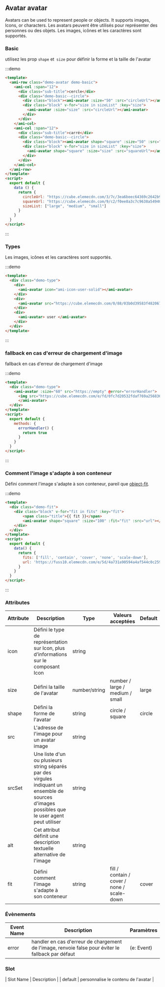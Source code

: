 ## Avatar avatar

Avatars can be used to represent people or objects. It supports images, Icons, or characters.
Les avatars peuvent être utilisés pour représenter des personnes ou des objets. Les images, icônes et les caractères sont supportés.

### Basic

utilisez les prop `shape` et` size` pour définir la forme et la taille de l'avatar

:::demo
```html
<template>
  <ami-row class="demo-avatar demo-basic">
    <ami-col :span="12">
      <div class="sub-title">cercle</div>
      <div class="demo-basic--circle">
        <div class="block"><ami-avatar :size="50" :src="circleUrl"></ami-avatar></div>
        <div class="block" v-for="size in sizeList" :key="size">
          <ami-avatar :size="size" :src="circleUrl"></ami-avatar>
        </div>
      </div>
    </ami-col>  
    <ami-col :span="12">
      <div class="sub-title">carré</div>
      <div class="demo-basic--circle">
        <div class="block"><ami-avatar shape="square" :size="50" :src="squareUrl"></ami-avatar></div>
        <div class="block" v-for="size in sizeList" :key="size">
          <ami-avatar shape="square" :size="size" :src="squareUrl"></ami-avatar>
        </div>
      </div>
    </ami-col>
  </ami-row>
</template>
<script>
  export default {
    data () {
      return {
        circleUrl: "https://cube.elemecdn.com/3/7c/3ea6beec64369c2642b92c6726f1epng.png",
        squareUrl: "https://cube.elemecdn.com/9/c2/f0ee8a3c7c9638a54940382568c9dpng.png",
        sizeList: ["large", "medium", "small"]
      }
    }
  }
</script>

```
:::

### Types

Les images, icônes et les caractères sont supportés.

:::demo
```html
<template>
  <div class="demo-type">
    <div>
      <ami-avatar icon="ami-icon-user-solid"></ami-avatar>
    </div>
    <div>
      <ami-avatar src="https://cube.elemecdn.com/0/88/03b0d39583f48206768a7534e55bcpng.png"></ami-avatar>
    </div>
    <div>
      <ami-avatar> user </ami-avatar>
    </div>
  </div>
</template>
```
:::

### fallback en cas d'erreur de chargement d'image

fallback en cas d'erreur de chargement d'image

:::demo
```html
<template>
  <div class="demo-type">
    <ami-avatar :size="60" src="https://empty" @error="errorHandler">
      <img src="https://cube.elemecdn.com/e/fd/0fc7d20532fdaf769a25683617711png.png"/>
      </ami-avatar>
  </div>
</template>
<script>
  export default {
    methods: {
      errorHandler() {
        return true
      }
    }
  }
</script>

```
:::

### Comment l'image s'adapte à son conteneur

Défini comment l'image s'adapte à son conteneur, pareil que [object-fit](https://developer.mozilla.org/en-US/docs/Web/CSS/object-fit).

:::demo
```html
<template>
  <div class="demo-fit">
    <div class="block" v-for="fit in fits" :key="fit">
        <span class="title">{{ fit }}</span>
        <ami-avatar shape="square" :size="100" :fit="fit" :src="url"></ami-avatar>
    </div>
  </div>
</template>
<script>
  export default {
    data() {
      return {
        fits: ['fill', 'contain', 'cover', 'none', 'scale-down'],
        url: 'https://fuss10.elemecdn.com/e/5d/4a731a90594a4af544c0c25941171jpeg.jpeg'
      }
    }
  }
</script>

```
:::

### Attributes

| Attribute      | Description          | Type      | Valeurs acceptées       | Default  |
| ----------------- | -------------------------------- | --------------- | ------ | ------ |
| icon              | Défini le type de représentation sur Icon, plus d’informations sur le composant Icon   | string          |        |        |
| size              | Défini la taille de l'avatar                     | number/string | number / large / medium / small | large  |
| shape             | Défini la forme de l'avatar  | string |    circle / square     |   circle  |
| src               | L'adresse de l'image pour un avatar image | string |        |      |
| srcSet            | Une liste d'un ou plusieurs string séparés par des virgules indiquant un ensemble de sources d'images possibles que le user agent peut utiliser | string |        |      |
| alt               | Cet attribut définit une description textuelle alternative de l'image | string |        |      |
| fit               | Défini comment l'image s'adapte à son conteneur | string |    fill / contain / cover / none / scale-down    |   cover   |

### Évènements

| Event Name | Description         | Paramètres  |
| ------ | ------------------ | -------- |
| error  | handler en cas d'erreur de chargement de l'image, renvoie false pour éviter le fallback par défaut |(e: Event)  |

### Slot

| Slot Name | Description |
| default  | personnalise le contenu de l'avatar |
